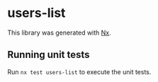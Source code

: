 # users-list

This library was generated with [Nx](https://nx.dev).

## Running unit tests

Run `nx test users-list` to execute the unit tests.
